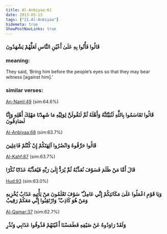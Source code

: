 ```yaml
---
title: Al-Anbiyaa:61
date: 2013-05-13
tags: ["21.Al-Anbiyaa"]
hidemeta: true 
ShowPostNavLinks: true 
---
```

### قَالُوا فَأْتُوا بِهِ عَلَىٰ أَعْيُنِ النَّاسِ لَعَلَّهُمْ يَشْهَدُونَ
### meaning: 
They said, ‘Bring him before the people’s eyes so that they may bear witness [against him].’
### similar verses: 

[An-Naml:49](/27/49) (sim:64.6%)

### قَالُوا تَقَاسَمُوا بِاللَّهِ لَنُبَيِّتَنَّهُ وَأَهْلَهُ ثُمَّ لَنَقُولَنَّ لِوَلِيِّهِ مَا شَهِدْنَا مَهْلِكَ أَهْلِهِ وَإِنَّا لَصَادِقُونَ

[Al-Anbiyaa:68](/21/68) (sim:63.7%)

### قَالُوا حَرِّقُوهُ وَانْصُرُوا آلِهَتَكُمْ إِنْ كُنْتُمْ فَاعِلِينَ

[Al-Kahf:87](/18/87) (sim:63.7%)

### قَالَ أَمَّا مَنْ ظَلَمَ فَسَوْفَ نُعَذِّبُهُ ثُمَّ يُرَدُّ إِلَىٰ رَبِّهِ فَيُعَذِّبُهُ عَذَابًا نُكْرًا

[Hud:93](/11/93) (sim:63.0%)

### وَيَا قَوْمِ اعْمَلُوا عَلَىٰ مَكَانَتِكُمْ إِنِّي عَامِلٌ ۖ سَوْفَ تَعْلَمُونَ مَنْ يَأْتِيهِ عَذَابٌ يُخْزِيهِ وَمَنْ هُوَ كَاذِبٌ ۖ وَارْتَقِبُوا إِنِّي مَعَكُمْ رَقِيبٌ

[Al-Qamar:37](/54/37) (sim:62.7%)

### وَلَقَدْ رَاوَدُوهُ عَنْ ضَيْفِهِ فَطَمَسْنَا أَعْيُنَهُمْ فَذُوقُوا عَذَابِي وَنُذُرِ

